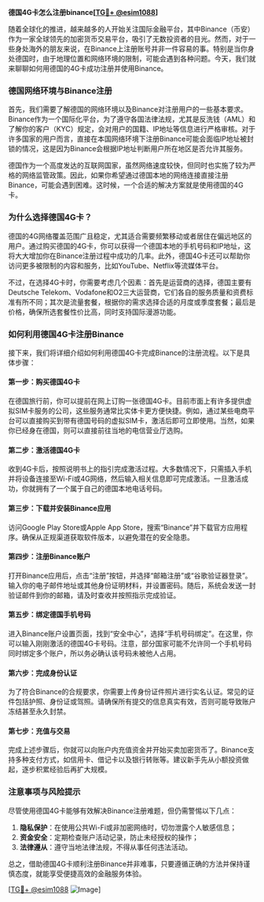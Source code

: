 **德国4G卡怎么注册binance[[TG💪+ @esim1088](https://t.me/s/esim1088)]**

随着全球化的推进，越来越多的人开始关注国际金融平台，其中Binance（币安）作为一家全球领先的加密货币交易平台，吸引了无数投资者的目光。然而，对于一些身处海外的朋友来说，在Binance上注册账号并非一件容易的事。特别是当你身处德国时，由于地理位置和网络环境的限制，可能会遇到各种问题。今天，我们就来聊聊如何用德国的4G卡成功注册并使用Binance。

### 德国网络环境与Binance注册

首先，我们需要了解德国的网络环境以及Binance对注册用户的一些基本要求。Binance作为一个国际化平台，为了遵守各国法律法规，尤其是反洗钱（AML）和了解你的客户（KYC）规定，会对用户的国籍、IP地址等信息进行严格审核。对于许多国家的用户而言，直接在本国网络环境下注册Binance可能会面临IP地址被封锁的情况，这是因为Binance会根据IP地址判断用户所在地区是否允许其服务。

德国作为一个高度发达的互联网国家，虽然网络速度较快，但同时也实施了较为严格的网络监管政策。因此，如果你希望通过德国本地的网络连接直接注册Binance，可能会遇到困难。这时候，一个合适的解决方案就是使用德国的4G卡。

### 为什么选择德国4G卡？

德国的4G网络覆盖范围广且稳定，尤其适合需要频繁移动或者居住在偏远地区的用户。通过购买德国的4G卡，你可以获得一个德国本地的手机号码和IP地址，这将大大增加你在Binance注册过程中成功的几率。此外，德国4G卡还可以帮助你访问更多被限制的内容和服务，比如YouTube、Netflix等流媒体平台。

不过，在选择4G卡时，你需要考虑几个因素：首先是运营商的选择，德国主要有Deutsche Telekom、Vodafone和O2三大运营商，它们各自的服务质量和资费标准有所不同；其次是流量套餐，根据你的需求选择合适的月度或季度套餐；最后是价格，确保所选套餐性价比高，同时支持国际漫游功能。

### 如何利用德国4G卡注册Binance

接下来，我们将详细介绍如何利用德国4G卡完成Binance的注册流程。以下是具体步骤：

#### 第一步：购买德国4G卡

在德国旅行前，你可以提前在网上订购一张德国4G卡。目前市面上有许多提供虚拟SIM卡服务的公司，这些服务通常比实体卡更方便快捷。例如，通过某些电商平台可以直接购买到带有德国号码的虚拟SIM卡，激活后即可立即使用。当然，如果你已经身在德国，则可以直接前往当地的电信营业厅选购。

#### 第二步：激活德国4G卡

收到4G卡后，按照说明书上的指引完成激活过程。大多数情况下，只需插入手机并将设备连接至Wi-Fi或4G网络，然后输入相关信息即可完成激活。一旦激活成功，你就拥有了一个属于自己的德国本地电话号码。

#### 第三步：下载并安装Binance应用

访问Google Play Store或Apple App Store，搜索“Binance”并下载官方应用程序。确保从正规渠道获取软件版本，以避免潜在的安全隐患。

#### 第四步：注册Binance账户

打开Binance应用后，点击“注册”按钮，并选择“邮箱注册”或“谷歌验证器登录”。输入你的电子邮件地址或其他身份证明材料，并设置密码。随后，系统会发送一封验证邮件到你的邮箱，请及时查收并按照指示完成验证。

#### 第五步：绑定德国手机号码

进入Binance账户设置页面，找到“安全中心”，选择“手机号码绑定”。在这里，你可以输入刚刚激活的德国4G卡号码。注意，部分国家可能不允许同一个手机号码同时绑定多个账户，所以务必确认该号码未被他人占用。

#### 第六步：完成身份认证

为了符合Binance的合规要求，你需要上传身份证件照片进行实名认证。常见的证件包括护照、身份证或驾照。请确保所有提交的信息真实有效，否则可能导致账户冻结甚至永久封禁。

#### 第七步：充值与交易

完成上述步骤后，你就可以向账户内充值资金并开始买卖加密货币了。Binance支持多种支付方式，如信用卡、借记卡以及银行转账等。建议新手先从小额投资做起，逐步积累经验后再扩大规模。

### 注意事项与风险提示

尽管使用德国4G卡能够有效解决Binance注册难题，但仍需警惕以下几点：

1. **隐私保护**：在使用公共Wi-Fi或非加密网络时，切勿泄露个人敏感信息；
2. **资金安全**：定期检查账户活动记录，防止未经授权的操作；
3. **法律遵从**：遵守当地法律法规，不得从事任何违法活动。

总之，借助德国4G卡顺利注册Binance并非难事，只要遵循正确的方法并保持谨慎态度，就能享受便捷高效的金融服务体验。

[[TG💪+ @esim1088](https://t.me/s/esim1088) ![Image](https://i.postimg.cc/4NQfJmqS/Snipaste-2025-05-13-00-14-12.png)]